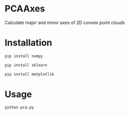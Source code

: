 # PCAAxes
Calculate major and minor axes of 2D convex point clouds

# Installation
```bash
pip install numpy
```
```bash
pip install sklearn
```
```bash
pip install matplotlib
```

# Usage
```bash
python pca.py
```
